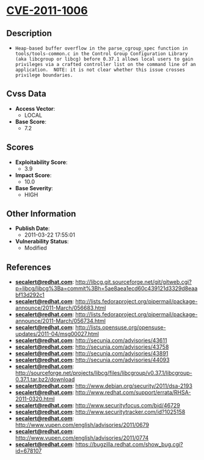
# [CVE-2011-1006](https://cve.mitre.org/cgi-bin/cvename.cgi?name=CVE-2011-1006)

## Description

- `Heap-based buffer overflow in the parse_cgroup_spec function in tools/tools-common.c in the Control Group Configuration Library (aka libcgroup or libcg) before 0.37.1 allows local users to gain privileges via a crafted controller list on the command line of an application.  NOTE: it is not clear whether this issue crosses privilege boundaries.`

## Cvss Data

- **Access Vector**:
  - LOCAL
- **Base Score**:
  - 7.2

## Scores

- **Exploitability Score**:
  - 3.9
- **Impact Score**:
  - 10.0
- **Base Severity**:
  - HIGH

## Other Information

- **Publish Date**:
  - 2011-03-22 17:55:01
- **Vulnerability Status**:
  - Modified

## References

- **secalert@redhat.com**: http://libcg.git.sourceforge.net/git/gitweb.cgi?p=libcg/libcg%3Ba=commit%3Bh=5ae8aea1ecd60c439121d3329d8eaabf13d292c1
- **secalert@redhat.com**: http://lists.fedoraproject.org/pipermail/package-announce/2011-March/056683.html
- **secalert@redhat.com**: http://lists.fedoraproject.org/pipermail/package-announce/2011-March/056734.html
- **secalert@redhat.com**: http://lists.opensuse.org/opensuse-updates/2011-04/msg00027.html
- **secalert@redhat.com**: http://secunia.com/advisories/43611
- **secalert@redhat.com**: http://secunia.com/advisories/43758
- **secalert@redhat.com**: http://secunia.com/advisories/43891
- **secalert@redhat.com**: http://secunia.com/advisories/44093
- **secalert@redhat.com**: http://sourceforge.net/projects/libcg/files/libcgroup/v0.37.1/libcgroup-0.37.1.tar.bz2/download
- **secalert@redhat.com**: http://www.debian.org/security/2011/dsa-2193
- **secalert@redhat.com**: http://www.redhat.com/support/errata/RHSA-2011-0320.html
- **secalert@redhat.com**: http://www.securityfocus.com/bid/46729
- **secalert@redhat.com**: http://www.securitytracker.com/id?1025158
- **secalert@redhat.com**: http://www.vupen.com/english/advisories/2011/0679
- **secalert@redhat.com**: http://www.vupen.com/english/advisories/2011/0774
- **secalert@redhat.com**: https://bugzilla.redhat.com/show_bug.cgi?id=678107
